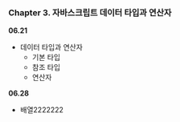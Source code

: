 
### Chapter 3. 자바스크립트 데이터 타입과 연산자

**06.21**
- 데이터 타입과 연산자
    - 기본 타입
    - 참조 타입
    - 연산자

**06.28**
- 배열2222222
